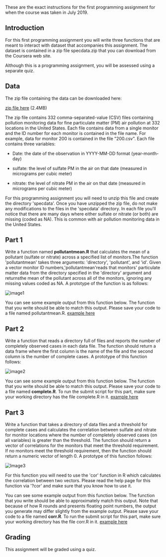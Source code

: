 These are the exact instructions for the first programming assignment for when the course was taken in July 2019.

Introduction
------------

For this first programming assignment you will write three functions that are meant to interact with dataset that accompanies this assignment. The dataset is contained in a zip file specdata.zip that you can download from the Coursera web site.

Although this is a programming assignment, you will be assessed using a separate quiz.

Data
----

The zip file containing the data can be downloaded here:

[zip file here](https://d396qusza40orc.cloudfront.net/rprog%2Fdata%2Fspecdata.zip) (2.4MB)

The zip file contains 332 comma-separated-value (CSV) files containing pollution monitoring data for fine particulate matter (PM) air
pollution at 332 locations in the United States. Each file contains data from a single monitor and the ID number for each monitor is
contained in the file name. For example, data for monitor 200 is contained in the file "200.csv". Each file contains three variables:

+ Date: the date of the observation in YYYY-MM-DD format (year-month-day)

+ sulfate: the level of sulfate PM in the air on that date (measured in micrograms per cubic meter)

+ nitrate: the level of nitrate PM in the air on that date (measured in micrograms per cubic meter)

For this programming assignment you will need to unzip this file and create the directory 'specdata'. Once you have unzipped the zip file,
do not make any modifications to the files in the 'specdata' directory. In each file you'll notice that there are many days where either
sulfate or nitrate (or both) are missing (coded as NA). This is common with air pollution monitoring data in the United States.

Part 1
------

Write a function named **pollutantmean.R** that calculates the mean of a pollutant (sulfate or nitrate) across a specified list of 
monitors.The function 'pollutantmean' takes three arguments: 'directory', 'pollutant', and 'id'. Given a vector monitor ID 
numbers,'pollutantmean'reads that monitors' particulate matter data from the directory specified in the 'directory' argument and 
returnsthe mean of the pollutant across all of the monitors, ignoring any missing values coded as NA. A prototype of the function is as 
follows:

![image1](https://user-images.githubusercontent.com/52377705/74315606-157ab900-4d78-11ea-8b1a-6f2192106a6d.png)

You can see some example output from this function below. The function that you write should be able to match this output. Please save
your code to a file named pollutantmean.R. [example here](https://d3c33hcgiwev3.cloudfront.net/_3b0da118473bfa0845efddcbe29cc336_pollutantmean-demo.html?Expires=1581638400&Signature=aGkUKCVaVzNME2Uy5yUiMr8Dxz2uH55g6xy1nn1BrQpgfBCSRvWiKe9WdtENZ2bJg3mT8t967mTkdq~UjbXpFmNHI~nHXj~hceAXAO89PgJJ1f2MC9vzhtEEwIuWNTZ9qjieudkHBXVzcr-2roU6XFtQNwKqEWkJ4YfjeQExqgI_&Key-Pair-Id=APKAJLTNE6QMUY6HBC5A)

Part 2
------

Write a function that reads a directory full of files and reports the number of completely observed cases in each data file. The function
should return a data frame where the first column is the name of the file and the second column is the number of complete cases. A
prototype of this function follows: 

![image2](https://user-images.githubusercontent.com/52377705/74315814-8a4df300-4d78-11ea-8f98-340b7b6d7338.png)

You can see some example output from this function below. The function that you write should be able to match this output. Please save
your code to a file named **complete.R**. To run the submit script for this part, make sure your working directory has the file complete.R
in it.  [example here](https://d3c33hcgiwev3.cloudfront.net/_3b0da118473bfa0845efddcbe29cc336_complete-demo.html?Expires=1581638400&Signature=F7e0dMC5Dg6Wc35qGkzRcsVWmzugeqtJOgNlHRIMwo65NX1Ni9DDzOzKkGe-3zviRQPoEHOkfeGYPRSCV9HxIQzjHM3SPNHb1IW5EjQfwHwOtvHqlBGbRKwLgbYRpu5uZs8S6PP7HuMaI1BLmlJWjBz6~hv4tBuIAcIhpHNY7sI_&Key-Pair-Id=APKAJLTNE6QMUY6HBC5A)

Part 3
------

Write a function that takes a directory of data files and a threshold for complete cases and calculates the correlation between sulfate
and nitrate for monitor locations where the number of completely observed cases (on all variables) is greater than the threshold. The
function should return a vector of correlations for the monitors that meet the threshold requirement. If no monitors meet the threshold
requirement, then the function should return a numeric vector of length 0. A prototype of this function follows: 

![Image3](https://user-images.githubusercontent.com/52377705/74315978-e31d8b80-4d78-11ea-828f-4512c7bb8cc2.png)

For this function you will need to use the 'cor' function in R which calculates the correlation between two vectors. Please read the help
page for this function via '?cor' and make sure that you know how to use it.

You can see some example output from this function below. The function that you write should be able to approximately match this output.
Note that because of how R rounds and presents floating point numbers, the output you generate may differ slightly from the example
output. Please save your code to a file named **corr.R**. To run the submit script for this part, make sure your working directory has the
file corr.R in it. [example here](https://d3c33hcgiwev3.cloudfront.net/_e92e575b8e62dcb1e3a086d2ff0d5a1e_corr-demo.html?Expires=1581638400&Signature=laaymNg-yZ0zRRD2B3V97q9k-ot7n-gKf7yJSdpPAlEAYoAtanfGocuTGsvptS0XPfWTCT~EO0HqIwc9OjXPdxuvkZF3HOCpgfyjI0X3h7szQqdP7ISNAenO4Wagl6G9jUFQJNpSc84C248~UY7lU4gleyuBslsn67AsNW0JZkU_&Key-Pair-Id=APKAJLTNE6QMUY6HBC5A)

Grading
-------

This assignment will be graded using a quiz.
